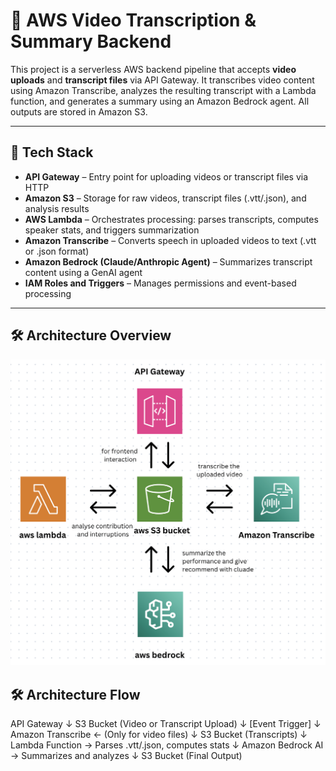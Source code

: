 # 🎥 AWS Video Transcription & Summary Backend

This project is a serverless AWS backend pipeline that accepts **video uploads** and **transcript files** via API Gateway. It transcribes video content using Amazon Transcribe, analyzes the resulting transcript with a Lambda function, and generates a summary using an Amazon Bedrock agent. All outputs are stored in Amazon S3.

---

## 🧱 Tech Stack

- **API Gateway** – Entry point for uploading videos or transcript files via HTTP  
- **Amazon S3** – Storage for raw videos, transcript files (.vtt/.json), and analysis results  
- **AWS Lambda** – Orchestrates processing: parses transcripts, computes speaker stats, and triggers summarization  
- **Amazon Transcribe** – Converts speech in uploaded videos to text (.vtt or .json format)  
- **Amazon Bedrock (Claude/Anthropic Agent)** – Summarizes transcript content using a GenAI agent  
- **IAM Roles and Triggers** – Manages permissions and event-based processing  

---

## 🛠 Architecture Overview
![Architecture Overview](architecture.png)

## 🛠 Architecture Flow
API Gateway
    ↓
S3 Bucket (Video or Transcript Upload)
    ↓
[Event Trigger]
    ↓
Amazon Transcribe  ← (Only for video files)
    ↓
S3 Bucket (Transcripts)
    ↓
Lambda Function → Parses .vtt/.json, computes stats
    ↓
Amazon Bedrock AI → Summarizes and analyzes
    ↓
S3 Bucket (Final Output)
